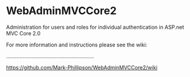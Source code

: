 # WebAdminMVCCore2
Administration for users and roles for individual authentication in ASP.net MVC Core 2.0

For more information and instructions please see the wiki:




...........................................................

https://github.com/Mark-Phillipson/WebAdminMVCCore2/wiki
  
